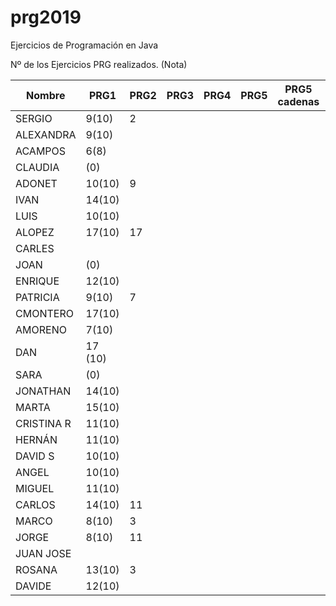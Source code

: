 # prg2019
Ejercicios de Programación en Java

Nº de los Ejercicios PRG realizados. (Nota)

| Nombre    | PRG1 | PRG2 | PRG3 | PRG4 | PRG5 | PRG5 cadenas| PRG6 | PRG7 | PRG8 |
| ------    | ---- | ---- | ---- | ---- | ---- | ----------- | ---- | ---- | ---- |
| SERGIO    | 9(10)|   2   |      |      |      |             |      |      |      |
| ALEXANDRA | 9(10)|      |      |      |      |             |      |      |      |
| ACAMPOS   | 6(8) |      |      |      |      |             |      |      |      |
| CLAUDIA   | (0)  |      |      |      |      |             |      |      |      |
| ADONET    |10(10)|  9   |      |      |      |             |      |      |      |
| IVAN |  14(10)   |      |      |      |      |             |      |      |      |
| LUIS |     10(10)|      |      |      |      |             |      |      |      |
| ALOPEZ    |17(10)|  17  |      |      |      |             |      |      |      |
| CARLES |         |      |      |      |      |             |      |      |      |
| JOAN |     (0)   |      |      |      |      |             |      |      |      |
| ENRIQUE | 12(10) |      |      |      |      |             |      |      |      |
| PATRICIA |  9(10)|   7  |      |      |      |             |      |      |      |
| CMONTERO | 17(10)|     |      |      |      |             |      |      |      |
| AMORENO |  7(10) |      |      |      |      |             |      |      |      |
| DAN    |17 (10)  |      |      |      |      |             |      |      |      |
| SARA |     (0)   |      |      |      |      |             |      |      |      |
| JONATHAN | 14(10)|      |      |      |      |             |      |      |      |
| MARTA | 15(10)   |      |      |      |      |             |      |      |      |
| CRISTINA R|11(10)|      |      |      |      |             |      |      |      |
| HERNÁN |11(10)   |      |      |      |      |             |      |      |      |
| DAVID S |10(10)  |      |      |      |      |             |      |      |      |
| ANGEL |10(10)    |      |      |      |      |             |      |      |      |
| MIGUEL |   11(10)|      |      |      |      |             |      |      |      |
| CARLOS |   14(10)|  11    |      |      |      |             |      |      |      |
| MARCO |   8(10)  |   3   |      |      |      |             |      |      |      |
| JORGE |   8(10)  |  11    |      |      |      |             |      |      |      |
| JUAN JOSE |      |      |      |      |      |             |      |      |      |
| ROSANA |  13(10) |   3  |      |      |      |             |      |      |      |
| DAVIDE |  12(10) |      |      |      |      |             |      |      |      |
